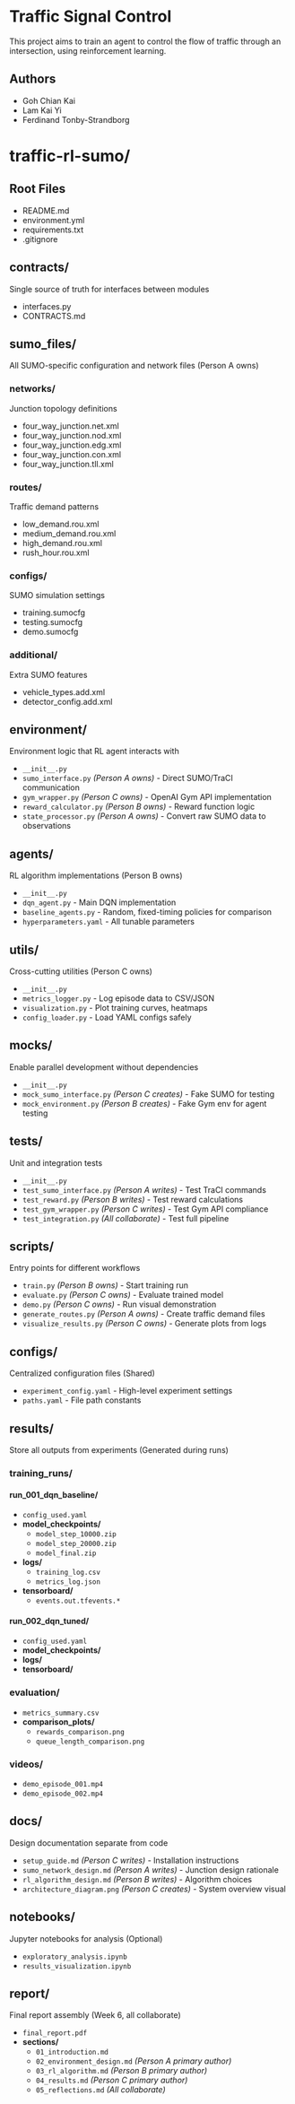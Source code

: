# Traffic Signal Control
This project aims to train an agent to control the flow of traffic through an intersection, using reinforcement learning.

## Authors
- Goh Chian Kai
- Lam Kai Yi
- Ferdinand Tonby-Strandborg

# traffic-rl-sumo/

## Root Files
- README.md
- environment.yml
- requirements.txt
- .gitignore

## contracts/
Single source of truth for interfaces between modules
- interfaces.py
- CONTRACTS.md

## sumo_files/
All SUMO-specific configuration and network files (Person A owns)

### networks/
Junction topology definitions
- four_way_junction.net.xml
- four_way_junction.nod.xml
- four_way_junction.edg.xml
- four_way_junction.con.xml
- four_way_junction.tll.xml

### routes/
Traffic demand patterns
- low_demand.rou.xml
- medium_demand.rou.xml
- high_demand.rou.xml
- rush_hour.rou.xml

### configs/
SUMO simulation settings
- training.sumocfg
- testing.sumocfg
- demo.sumocfg

### additional/
Extra SUMO features
- vehicle_types.add.xml
- detector_config.add.xml

## environment/
Environment logic that RL agent interacts with

- `__init__.py`
- `sumo_interface.py` *(Person A owns)* - Direct SUMO/TraCI communication
- `gym_wrapper.py` *(Person C owns)* - OpenAI Gym API implementation
- `reward_calculator.py` *(Person B owns)* - Reward function logic
- `state_processor.py` *(Person A owns)* - Convert raw SUMO data to observations

## agents/
RL algorithm implementations (Person B owns)

- `__init__.py`
- `dqn_agent.py` - Main DQN implementation
- `baseline_agents.py` - Random, fixed-timing policies for comparison
- `hyperparameters.yaml` - All tunable parameters

## utils/
Cross-cutting utilities (Person C owns)

- `__init__.py`
- `metrics_logger.py` - Log episode data to CSV/JSON
- `visualization.py` - Plot training curves, heatmaps
- `config_loader.py` - Load YAML configs safely

## mocks/
Enable parallel development without dependencies

- `__init__.py`
- `mock_sumo_interface.py` *(Person C creates)* - Fake SUMO for testing
- `mock_environment.py` *(Person B creates)* - Fake Gym env for agent testing

## tests/
Unit and integration tests

- `__init__.py`
- `test_sumo_interface.py` *(Person A writes)* - Test TraCI commands
- `test_reward.py` *(Person B writes)* - Test reward calculations
- `test_gym_wrapper.py` *(Person C writes)* - Test Gym API compliance
- `test_integration.py` *(All collaborate)* - Test full pipeline

## scripts/
Entry points for different workflows

- `train.py` *(Person B owns)* - Start training run
- `evaluate.py` *(Person C owns)* - Evaluate trained model
- `demo.py` *(Person C owns)* - Run visual demonstration
- `generate_routes.py` *(Person A owns)* - Create traffic demand files
- `visualize_results.py` *(Person C owns)* - Generate plots from logs

## configs/
Centralized configuration files (Shared)

- `experiment_config.yaml` - High-level experiment settings
- `paths.yaml` - File path constants

## results/
Store all outputs from experiments (Generated during runs)

### training_runs/

#### run_001_dqn_baseline/
- `config_used.yaml`
- **model_checkpoints/**
  - `model_step_10000.zip`
  - `model_step_20000.zip`
  - `model_final.zip`
- **logs/**
  - `training_log.csv`
  - `metrics_log.json`
- **tensorboard/**
  - `events.out.tfevents.*`

#### run_002_dqn_tuned/
- `config_used.yaml`
- **model_checkpoints/**
- **logs/**
- **tensorboard/**

### evaluation/
- `metrics_summary.csv`
- **comparison_plots/**
  - `rewards_comparison.png`
  - `queue_length_comparison.png`

### videos/
- `demo_episode_001.mp4`
- `demo_episode_002.mp4`

## docs/
Design documentation separate from code

- `setup_guide.md` *(Person C writes)* - Installation instructions
- `sumo_network_design.md` *(Person A writes)* - Junction design rationale
- `rl_algorithm_design.md` *(Person B writes)* - Algorithm choices
- `architecture_diagram.png` *(Person C creates)* - System overview visual

## notebooks/
Jupyter notebooks for analysis (Optional)

- `exploratory_analysis.ipynb`
- `results_visualization.ipynb`

## report/
Final report assembly (Week 6, all collaborate)

- `final_report.pdf`
- **sections/**
  - `01_introduction.md`
  - `02_environment_design.md` *(Person A primary author)*
  - `03_rl_algorithm.md` *(Person B primary author)*
  - `04_results.md` *(Person C primary author)*
  - `05_reflections.md` *(All collaborate)*